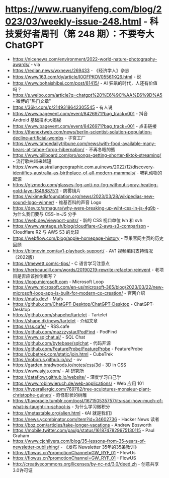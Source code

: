 # https://www.ruanyifeng.com/blog/2023/03/weekly-issue-248.html - 科技爱好者周刊（第 248 期）：不要夸大 ChatGPT

- https://nicenews.com/environment/2022-world-nature-photography-awards/ - via
- https://redian.news/wxnews/269433 - 《经济学人》杂志
- https://www.163.com/dy/article/I0OFPKOV05561KQ6.html - 说
- https://www.bohaishibei.com/post/81415/ - AI 狂飙的时代，人还有价值吗？
- https://s.weibo.com/article?q=chatgpt%20%E6%9C%AA%E6%9D%A5 - 微博的"热门文章"
- https://36kr.com/p/2149318642305545 - 有人说
- https://www.bagevent.com/event/8426971?bag_track=001 - 抖音 Android 基础技术大揭秘
- https://www.bagevent.com/event/8426971?bag_track=001 - 点击链接
- https://thenextweb.com/news/berlin-scientist-solution-population-decline-artificial-wombs - 子宫工厂
- https://www.tahoedailytribune.com/news/with-food-available-many-bears-at-tahoe-forgo-hibernation/ - 不再冬眠的熊
- https://www.billboard.com/pro/songs-getting-shorter-tiktok-streaming/ - 流行歌曲越来越短
- https://www.australiangeographic.com.au/news/2022/12/discovery-identifies-australia-as-birthplace-of-all-modern-mammals/ - 哺乳动物的起源
- https://gizmodo.com/glasses-fog-anti-no-fog-without-spray-heating-gold-laye-1849887511 - 防雾镜片
- https://wikimediafoundation.org/news/2023/03/28/wikipedias-new-sound-logo-winner/ - 维基百科的声音 Logo
- https://dev.to/srmagura/why-were-breaking-up-wiht-css-in-js-4g9b - 为什么我们要与 CSS-in-JS 分手
- https://web.dev/viewport-units/ - 新的 CSS 视口单位 lvh 和 svh
- https://www.vantage.sh/blog/cloudflare-r2-aws-s3-comparison - Cloudflare R2 与 AWS S3 的比较
- https://webflow.com/blog/apple-homepage-history - 苹果官网主页的历史回顾
- https://bitmovin.com/av1-playback-support/ - AV1 视频编码支持情况（2022版）
- https://tmewett.com/c-tips/ - C 语言学习注意点
- https://herbcaudill.com/words/20190219-rewrite-refactor-reinvent - 老项目是否应该推倒重写？
- https://loop.microsoft.com - Microsoft Loop
- https://www.microsoft.com/en-us/microsoft-365/blog/2023/03/22/new-microsoft-loop-app-is-built-for-modern-co-creation/ - 官网介绍
- https://mafs.dev/ - Mafs
- https://github.com/ChatGPT-Desktop/ChatGPT-Desktop - ChatGPT-Desktop
- https://github.com/shapehq/tartelet - Tartelet
- https://shape.dk/news/tartelet - 介绍文章
- https://rss.cafe/ - RSS.cafe
- https://github.com/mazzzystar/PodFind - PodFind
- https://www.sqlchat.ai/ - SQL Chat
- https://github.com/bytebase/sqlchat - 代码开源
- https://github.com/FeatureProbe/FeatureProbe - FeatureProbe
- https://cubetrek.com/static/join.html - CubeTrek
- https://noborus.github.io/ov/ - ov
- https://garden.bradwoods.io/notes/css/3d - 3D in CSS
- https://www.aiyjs.com/ - AI 研究所
- https://dataflowr.github.io/website/ - 深度学习自己学
- https://www.robinwieruch.de/web-applications/ - Web 应用 101
- https://hyperallergic.com/769762/tree-sculptures-monsieur-plant-christophe-guinet/ - 奇怪形状的树雕
- https://flavoracle.tumblr.com/post/167150535757/its-sad-how-much-of-what-is-taught-in-school-is - 为什么学习微积分
- https://metastable.org/alien.html - 《AI 就是我们》
- https://news.ycombinator.com/item?id=34602736 - Hacker News 读者
- https://boz.com/articles/take-longer-vacations - Andrew Bosworth
- https://mobile.twitter.com/paulg/status/1618747829975130115 - Paul Graham
- https://www.cjchilvers.com/blog/35-lessons-from-35-years-of-newsletter-publishing/ - 《发布 Newsletter 35年的35条教训》
- https://flowus.cn?promotionChannel=GW_RYF_01 - FlowUs
- https://flowus.cn?promotionChannel=GW_RYF_01 - FlowUS
- http://creativecommons.org/licenses/by-nc-nd/3.0/deed.zh - 创意共享3.0许可证